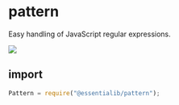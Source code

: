 # pattern
Easy handling of JavaScript regular expressions.  

<a href="https://www.npmjs.com/package/@essentialib/pattern" target="_blank"><img src="https://img.shields.io/badge/npm-%40essentialib%2Fpattern-gray?logo=npm&labelColor=cc3534&link=https%3A%2F%2Fwww.npmjs.com%2Fpackage%2F%40essentialib%2Fpattern"></a>

## import
```js
Pattern = require("@essentialib/pattern");
```
